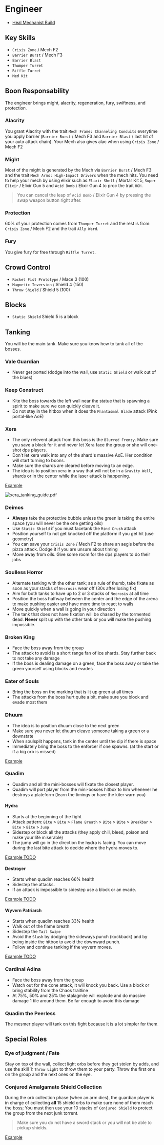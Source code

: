 # Engineer

- [Heal Mechanist Build](http://gw2skills.net/editor/?PexAk67lNw8YLsDWKeqTXRVA-zRRYjRLVTNkyFSLJQ1hQ6FgvHkQZL8WafzC-e)

## Key Skills

- `Crisis Zone` / Mech F2
- `Barrier Burst` / Mech F3
- `Barrier Blast`
- `Thumper Turret`
- `Riffle Turret`
- `Med Kit`

## Boon Responsability

The engineer brings might, alacrity, regeneration, fury, swiftness, and protection.

### Alacrity

You grant Alacrity with the trait `Mech Frame: Channeling Conduits` everytime you apply barrier (`Barrier Burst` / Mech F3 and `Barrier Blast` / last hit of your auto attack chain). Your Mech also gives alac when using `Crisis Zone` / Mech F2

### Might

Most of the might is generated by the Mech via `Barrier Burst` / Mech F3 and the trait `Mech Arms: High-Impact Drivers` when the mech hits. You need to help your mech by using elixir such as `Elixir Shell` / Mortar Kit 5, `Super Elixir` / Elixir Gun 5 and `Acid Bomb` / Elixir Gun 4 to proc the trait `HGH`.

> You can cancel the leap of `Acid Bomb` / Elixir Gun 4 by pressing the swap weapon button right after.

### Protection

60% of your protection comes from `Thumper Turret` and the rest is from `Crisis Zone` / Mech F2 and the trait `Ally Ward`.

### Fury

You give fury for free through `Riffle Turret`.

## Crowd Control

- `Rocket Fist Prototype` / Mace 3 (100)
- `Magnetic Inversion` / Shield 4 (150)
- `Throw Shield` / Shield 5 (100)

## Blocks

- `Static Shield` Shield 5 is a block

## Tanking

You will be the main tank. Make sure you know how to tank all of the bosses.

### Vale Guardian

- Never get ported (dodge into the wall, use `Static Shield` or walk out of the blues)

### Keep Construct

- Kite the boss towards the left wall near the statue that is spawning a spirit to make sure we can quickly cleave it.
- Do not stay in the hitbox when it does the `Phantasmal Blade` attack (Pink portal-like AoE)

### Xera

- The only relevent attack from this boss is the `Blurred Frenzy`. Make sure you save a block for it and never let Xera face the group or she will one-shot dps players.
- Don't let xera walk into any of the shard's massive AoE. Her condition will start turning to boons.
- Make sure the shards are cleared before moving to an edge.
- The idea is to position xera in a way that will not be in a `Gravity Well`, shards or in the center while the laser attack is happening.

[Example](https://youtu.be/7gY746zYcBc)

![xera_tanking_guide.pdf](/images/xera.png "Xera Tank Positioning")

### Deimos

- **Always** take the protective bubble unless the green is taking the entire space (you will never be the one getting oils)
- Use `Static Shield` if you must facetank the `Mind Crush` attack
- Position yourself to not get knocked off the platform if you get hit (use geometry)
- You can save your `Crisis Zone` / Mech F2 to share an aegis before the pizza attack. Dodge it if you are unsure about timing
- Move away from oils. Give some room for the dps players to do their jobs

### Soulless Horror

- Alternate tanking with the other tank; as a rule of thumb, take fixate as soon as your stacks of `Necrosis` wear off (30s after losing fix)
- Aim for both tanks to have up to 2 or 3 stacks of `Necrosis` at all time
- Position the boss halfway between the center and the edge of the arena to make pushing easier and have more time to react to walls
- Move quickly when a wall is going in your direction
- The tank that does not have fixation will be chased by the tormented dead. **Never** split up with the other tank or you will make the pushing impossible.

### Broken King

- Face the boss away from the group
- The attack to avoid is a short range fan of ice shards. Stay further back to not take any damage
- If the boss is dealing damage on a green, face the boss away or take the green yourself using blocks and evades

### Eater of Souls

- Bring the boss on the marking that is lit up green at all times
- The attacks from the boss hurt quite a bit, make sure you block and evade most them

### Dhuum

- The idea is to position dhuum close to the next green
- Make sure you never let dhuum cleave someone taking a green or a downstate
- When soulsplit happens, tank in the center until the dip if there is space
- Immediately bring the boss to the enforcer if one spawns. (at the start or if a big orb is missed)

[Example](https://youtu.be/gh6ohsvXezw)

### Quadim

- Quadim and all the mini-bosses will fixate the closest player.
- Quadim will port player from the mini-bosses hitbox to him whenever he destroys a plateform (learn the timings or have the kiter warn you)

#### Hydra

- Starts at the beginning of the fight
- Attack pattern: `Bite` > `Bite` > `Flame Breath` > `Bite` > `Bite` > `Breakbar` > `Bite` > `Bite` > `Jump`
- Sidestep or block all the attacks (they apply chill, bleed, poison and make your life miserable)
- The jump will go in the direction the hydra is facing. You can move during the last bite attack to decide where the hydra moves to.

[Example TODO]()

#### Destroyer

- Starts when quadim reaches 66% health
- Sidestep the attacks.
- If an attack is impossible to sidestep use a block or an evade.

[Example TODO]()

#### Wyvern Patriarch

- Starts when quadim reaches 33% health
- Walk out of the flame breath
- Sidestep the `Tail Swipe`
- Avoid the `Slash` by dodging the sideways punch (kockback) and by being inside the hitbox to avoid the downward punch.
- Follow and continue tanking if the wyvern moves.

[Example TODO]()

### Cardinal Adina

- Face the boss away from the group
- Watch out for the cone attack, it will knock you back. Use a block or bring stability from the Chaos traitline
- At 75%, 50% and 25% the stalagmite will explode and do massive damage 1 tile around them. Be far enough to avoid this damage

### Quadim the Peerless

The mesmer player will tank on this fight because it is a lot simpler for them.

## Special Roles

### Eye of judgment / Fate

Stay on top of the wall, collect light orbs before they get stolen by adds, and use the skill 1: `Throw Light` to throw them to your party. Throw the first one on the group and the next ones on the eye.

### Conjured Amalgamate Shield Collection

During the orb collection phase (when an arm dies), the guardian player is in charge of collecting **all** 15 shield orbs to make sure none of them reach the boss; You must then use your 10 stacks of `Conjured Shield` to protect the group from the next junk torrent. 

> Make sure you do not have a sword stack or you will not be able to pickup shields.

[Example](https://youtu.be/P3-64DF2R4s)

